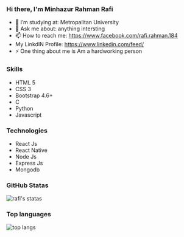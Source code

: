 ### Hi there, I'm Minhazur Rahman Rafi

- 🤔 I’m studying at: Metropalitan University
- 💬 Ask me about: anything intersting
- 📫 How to reach me: https://www.facebook.com/rafi.rahman.184
- My LinkdIN Profile: https://www.linkedin.com/feed/
- ⚡ One thing about me is Am a hardworking person

### Skills
- HTML 5
- CSS 3
- Bootstrap 4.6+
- C
- Python
- Javascript

### Technologies
- React Js
- React Native
- Node Js
- Express Js
- Mongodb

### GitHub Statas
![rafi's statas](https://github-readme-stats.vercel.app/api?username=rahmanrafi32&count_private=true&show_icons=true&theme=dracula)

### Top languages
![top langs](https://github-readme-stats.vercel.app/api/top-langs/?username=rahmanrafi32&hide=python&layout=compact&theme=dracula)
